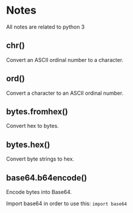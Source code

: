 # Notes

All notes are related to python 3

## chr()

Convert an ASCII ordinal number to a character.

## ord()

Convert a character to an ASCII ordinal number.

## bytes.fromhex()

Convert hex to bytes.

## bytes.hex()

Convert byte strings to hex.

## base64.b64encode()

Encode bytes into Base64.

Import base64 in order to use this: `import base64`
